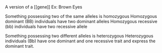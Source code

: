A version of a [[gene]]
Ex: Brown Eyes

Something possessing two of the same alleles is homozygous
Homozygous dominant (BB) individuals have two dominant alleles
Homozygous recessive (bb) individuals have two recessive allele

Something possessing two different alleles is heterozygous
Heterozygous individuals (Bb) have one dominant and one recessive trait and express the dominant trait.
